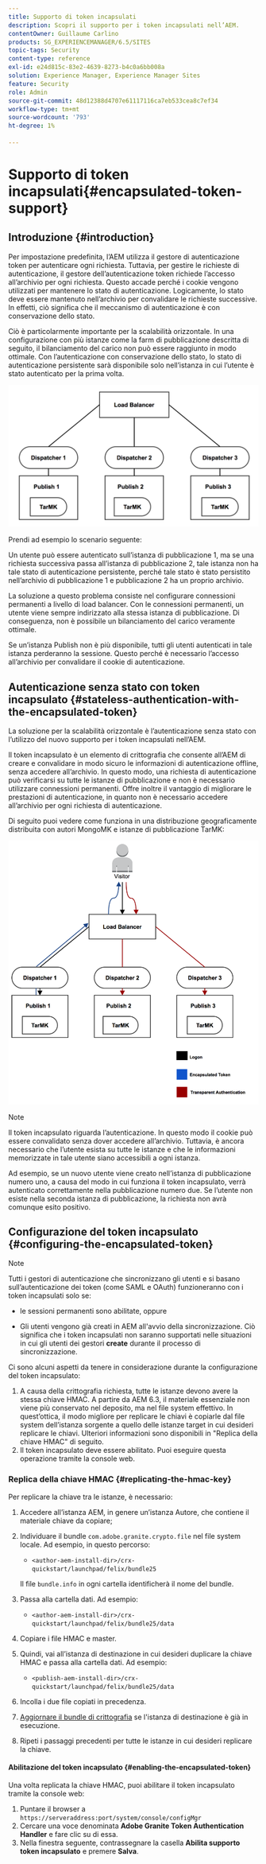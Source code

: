 ```yaml
---
title: Supporto di token incapsulati
description: Scopri il supporto per i token incapsulati nell’AEM.
contentOwner: Guillaume Carlino
products: SG_EXPERIENCEMANAGER/6.5/SITES
topic-tags: Security
content-type: reference
exl-id: e24d815c-83e2-4639-8273-b4c0a6bb008a
solution: Experience Manager, Experience Manager Sites
feature: Security
role: Admin
source-git-commit: 48d12388d4707e61117116ca7eb533cea8c7ef34
workflow-type: tm+mt
source-wordcount: '793'
ht-degree: 1%

---
```


# Supporto di token incapsulati{#encapsulated-token-support}

## Introduzione {#introduction}

Per impostazione predefinita, l’AEM utilizza il gestore di autenticazione token per autenticare ogni richiesta. Tuttavia, per gestire le richieste di autenticazione, il gestore dell’autenticazione token richiede l’accesso all’archivio per ogni richiesta. Questo accade perché i cookie vengono utilizzati per mantenere lo stato di autenticazione. Logicamente, lo stato deve essere mantenuto nell’archivio per convalidare le richieste successive. In effetti, ciò significa che il meccanismo di autenticazione è con conservazione dello stato.

Ciò è particolarmente importante per la scalabilità orizzontale. In una configurazione con più istanze come la farm di pubblicazione descritta di seguito, il bilanciamento del carico non può essere raggiunto in modo ottimale. Con l’autenticazione con conservazione dello stato, lo stato di autenticazione persistente sarà disponibile solo nell’istanza in cui l’utente è stato autenticato per la prima volta.

![chlimage_1-33](assets/chlimage_1-33a.png)

Prendi ad esempio lo scenario seguente:

Un utente può essere autenticato sull’istanza di pubblicazione 1, ma se una richiesta successiva passa all’istanza di pubblicazione 2, tale istanza non ha tale stato di autenticazione persistente, perché tale stato è stato persistito nell’archivio di pubblicazione 1 e pubblicazione 2 ha un proprio archivio.

La soluzione a questo problema consiste nel configurare connessioni permanenti a livello di load balancer. Con le connessioni permanenti, un utente viene sempre indirizzato alla stessa istanza di pubblicazione. Di conseguenza, non è possibile un bilanciamento del carico veramente ottimale.

Se un’istanza Publish non è più disponibile, tutti gli utenti autenticati in tale istanza perderanno la sessione. Questo perché è necessario l’accesso all’archivio per convalidare il cookie di autenticazione.

## Autenticazione senza stato con token incapsulato {#stateless-authentication-with-the-encapsulated-token}

La soluzione per la scalabilità orizzontale è l’autenticazione senza stato con l’utilizzo del nuovo supporto per i token incapsulati nell’AEM.

Il token incapsulato è un elemento di crittografia che consente all’AEM di creare e convalidare in modo sicuro le informazioni di autenticazione offline, senza accedere all’archivio. In questo modo, una richiesta di autenticazione può verificarsi su tutte le istanze di pubblicazione e non è necessario utilizzare connessioni permanenti. Offre inoltre il vantaggio di migliorare le prestazioni di autenticazione, in quanto non è necessario accedere all’archivio per ogni richiesta di autenticazione.

Di seguito puoi vedere come funziona in una distribuzione geograficamente distribuita con autori MongoMK e istanze di pubblicazione TarMK:

![chlimage_1-34](assets/chlimage_1-34a.png)

>[!NOTE]
>
>Il token incapsulato riguarda l’autenticazione. In questo modo il cookie può essere convalidato senza dover accedere all’archivio. Tuttavia, è ancora necessario che l’utente esista su tutte le istanze e che le informazioni memorizzate in tale utente siano accessibili a ogni istanza.
>
>Ad esempio, se un nuovo utente viene creato nell’istanza di pubblicazione numero uno, a causa del modo in cui funziona il token incapsulato, verrà autenticato correttamente nella pubblicazione numero due. Se l’utente non esiste nella seconda istanza di pubblicazione, la richiesta non avrà comunque esito positivo.
>

## Configurazione del token incapsulato {#configuring-the-encapsulated-token}

>[!NOTE]
>Tutti i gestori di autenticazione che sincronizzano gli utenti e si basano sull’autenticazione dei token (come SAML e OAuth) funzioneranno con i token incapsulati solo se:
>
>* le sessioni permanenti sono abilitate, oppure
>
>* Gli utenti vengono già creati in AEM all&#39;avvio della sincronizzazione. Ciò significa che i token incapsulati non saranno supportati nelle situazioni in cui gli utenti dei gestori **create** durante il processo di sincronizzazione.

Ci sono alcuni aspetti da tenere in considerazione durante la configurazione del token incapsulato:

1. A causa della crittografia richiesta, tutte le istanze devono avere la stessa chiave HMAC. A partire da AEM 6.3, il materiale essenziale non viene più conservato nel deposito, ma nel file system effettivo. In quest’ottica, il modo migliore per replicare le chiavi è copiarle dal file system dell’istanza sorgente a quello delle istanze target in cui desideri replicare le chiavi. Ulteriori informazioni sono disponibili in &quot;Replica della chiave HMAC&quot; di seguito.
1. Il token incapsulato deve essere abilitato. Puoi eseguire questa operazione tramite la console web.

### Replica della chiave HMAC {#replicating-the-hmac-key}

Per replicare la chiave tra le istanze, è necessario:

1. Accedere all’istanza AEM, in genere un’istanza Autore, che contiene il materiale chiave da copiare;
1. Individuare il bundle `com.adobe.granite.crypto.file` nel file system locale. Ad esempio, in questo percorso:

   * `<author-aem-install-dir>/crx-quickstart/launchpad/felix/bundle25`

   Il file `bundle.info` in ogni cartella identificherà il nome del bundle.

1. Passa alla cartella dati. Ad esempio:

   * `<author-aem-install-dir>/crx-quickstart/launchpad/felix/bundle25/data`

1. Copiare i file HMAC e master.
1. Quindi, vai all’istanza di destinazione in cui desideri duplicare la chiave HMAC e passa alla cartella dati. Ad esempio:

   * `<publish-aem-install-dir>/crx-quickstart/launchpad/felix/bundle25/data`

1. Incolla i due file copiati in precedenza.
1. [Aggiornare il bundle di crittografia](/help/communities/deploy-communities.md#refresh-the-granite-crypto-bundle) se l&#39;istanza di destinazione è già in esecuzione.

1. Ripeti i passaggi precedenti per tutte le istanze in cui desideri replicare la chiave.

#### Abilitazione del token incapsulato {#enabling-the-encapsulated-token}

Una volta replicata la chiave HMAC, puoi abilitare il token incapsulato tramite la console web:

1. Puntare il browser a `https://serveraddress:port/system/console/configMgr`
1. Cercare una voce denominata **Adobe Granite Token Authentication Handler** e fare clic su di essa.
1. Nella finestra seguente, contrassegnare la casella **Abilita supporto token incapsulato** e premere **Salva**.
